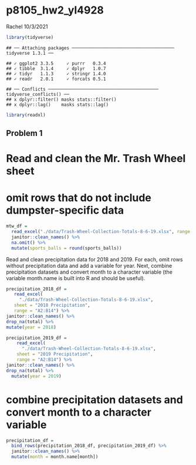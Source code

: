 p8105\_hw2\_yl4928
================
Rachel
10/3/2021

``` r
library(tidyverse)
```

    ## ── Attaching packages ─────────────────────────────────────── tidyverse 1.3.1 ──

    ## ✓ ggplot2 3.3.5     ✓ purrr   0.3.4
    ## ✓ tibble  3.1.4     ✓ dplyr   1.0.7
    ## ✓ tidyr   1.1.3     ✓ stringr 1.4.0
    ## ✓ readr   2.0.1     ✓ forcats 0.5.1

    ## ── Conflicts ────────────────────────────────────────── tidyverse_conflicts() ──
    ## x dplyr::filter() masks stats::filter()
    ## x dplyr::lag()    masks stats::lag()

``` r
library(readxl)
```

## Problem 1

# Read and clean the Mr. Trash Wheel sheet

# omit rows that do not include dumpster-specific data

``` r
mtw_df = 
  read_excel("./data/Trash-Wheel-Collection-Totals-8-6-19.xlsx", range = "A2:N408") %>% 
  janitor::clean_names() %>% 
  na.omit() %>% 
  mutate(sports_balls = round(sports_balls))
```

Read and clean precipitation data for 2018 and 2019. For each, omit rows
without precipitation data and add a variable for year. Next, combine
precipitation datasets and convert month to a character variable (the
variable month.name is built into R and should be useful).

``` r
precipitation_2018_df = 
   read_excel(
     "./data/Trash-Wheel-Collection-Totals-8-6-19.xlsx",
   sheet = "2018 Precipitation",
   range = "A2:B14") %>% 
janitor::clean_names() %>%
drop_na(total) %>%
mutate(year = 2018)
```

``` r
precipitation_2019_df = 
    read_excel(
      "./data/Trash-Wheel-Collection-Totals-8-6-19.xlsx",
    sheet = "2019 Precipitation",
    range = "A2:B14") %>% 
janitor::clean_names() %>% 
drop_na(total) %>% 
  mutate(year = 2019)
```

# combine precipitation datasets and convert month to a character variable

``` r
precipitation_df = 
  bind_rows(precipitation_2018_df, precipitation_2019_df) %>%
  janitor::clean_names() %>% 
  mutate(month = month.name[month])
```
